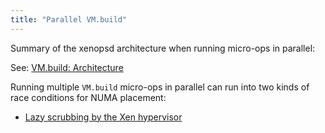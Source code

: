 ```yaml
---
title: "Parallel VM.build"
---
```


Summary of the xenopsd architecture when running micro-ops
in parallel:

See: [VM.build: Architecture](architecture.md)

Running multiple `VM.build` micro-ops in parallel can
run into two kinds of race conditions for NUMA placement:

- [Lazy scrubbing by the Xen hypervisor](lazy-scrubbing.md)